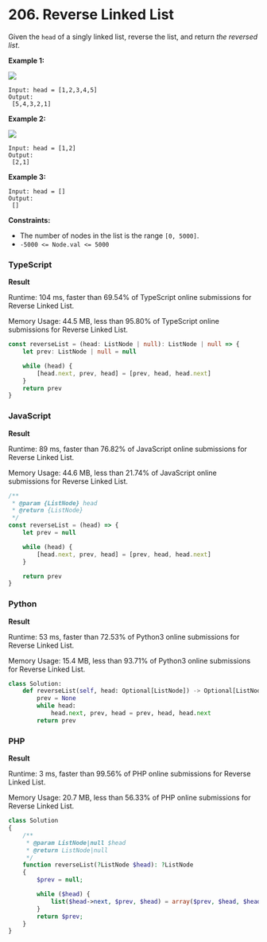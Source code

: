# 206. Reverse Linked List

Given the `head` of a singly linked list, reverse the list, and return _the reversed list_.

**Example 1:**

![](https://assets.leetcode.com/uploads/2021/02/19/rev1ex1.jpg)

```
Input: head = [1,2,3,4,5]
Output:
 [5,4,3,2,1]
```

**Example 2:**

![](https://assets.leetcode.com/uploads/2021/02/19/rev1ex2.jpg)

```
Input: head = [1,2]
Output:
 [2,1]
```

**Example 3:**

```
Input: head = []
Output:
 []
```

**Constraints:**

* The number of nodes in the list is the range `[0, 5000]`.
* `-5000 <= Node.val <= 5000`

### TypeScript

**Result**

Runtime: 104 ms, faster than 69.54% of TypeScript online submissions for Reverse Linked List.

Memory Usage: 44.5 MB, less than 95.80% of TypeScript online submissions for Reverse Linked List.

```typescript
const reverseList = (head: ListNode | null): ListNode | null => {
    let prev: ListNode | null = null

    while (head) {
        [head.next, prev, head] = [prev, head, head.next]
    }
    return prev
}
```

### JavaScript

**Result**

Runtime: 89 ms, faster than 76.82% of JavaScript online submissions for Reverse Linked List.

Memory Usage: 44.6 MB, less than 21.74% of JavaScript online submissions for Reverse Linked List.

```javascript
/**
 * @param {ListNode} head
 * @return {ListNode}
 */
const reverseList = (head) => {
    let prev = null

    while (head) {
        [head.next, prev, head] = [prev, head, head.next]
    }

    return prev
}
```

### Python

**Result**

Runtime: 53 ms, faster than 72.53% of Python3 online submissions for Reverse Linked List.

Memory Usage: 15.4 MB, less than 93.71% of Python3 online submissions for Reverse Linked List.

```python
class Solution:
    def reverseList(self, head: Optional[ListNode]) -> Optional[ListNode]:
        prev = None
        while head:
            head.next, prev, head = prev, head, head.next
        return prev
```

### PHP

**Result**

Runtime: 3 ms, faster than 99.56% of PHP online submissions for Reverse Linked List.

Memory Usage: 20.7 MB, less than 56.33% of PHP online submissions for Reverse Linked List.

```php
class Solution
{
    /**
     * @param ListNode|null $head
     * @return ListNode|null
     */
    function reverseList(?ListNode $head): ?ListNode
    {
        $prev = null;

        while ($head) {
            list($head->next, $prev, $head) = array($prev, $head, $head->next);
        }
        return $prev;
    }
}
```
